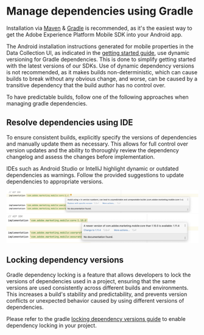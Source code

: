 # Manage dependencies using Gradle

Installation via [Maven](https://maven.apache.org/) & [Gradle](https://gradle.org/) is recommended, as it's the easiest way to get the Adobe Experience Platform Mobile SDK into your Android app.

The Android installation instructions generated for mobile properties in the Data Collection UI, as indicated in the [getting started guide](./getting-started/get-the-sdk.md), use dynamic versioning for Gradle dependencies. This is done to simplify getting started with the latest versions of our SDKs. Use of dynamic dependency versions is not recommended, as it makes builds non-deterministic, which can cause builds to break without any obvious change, and worse, can be caused by a transitive dependency that the build author has no control over.

To have predictable builds, follow one of the following approaches when managing gradle dependencies. 

## Resolve dependencies using IDE

To ensure consistent builds, explicitly specify the versions of dependencies and manually update them as necessary. This allows for full control over version updates and the ability to thoroughly review the dependency changelog and assess the changes before implementation.

IDEs such as Android Studio or IntelliJ highlight dynamic or outdated dependencies as warnings. Follow the provided suggestions to update dependencies to appropriate versions.

![Dynamic dependency warning](./assets/manage-gradle-dependencies/dynamic-dependencies.png)
![Outdated dependency warning](./assets/manage-gradle-dependencies/outdated-dependencies.png)

## Locking dependency versions

Gradle dependency locking is a feature that allows developers to lock the versions of dependencies used in a project, ensuring that the same versions are used consistently across different builds and environments. This increases a build's stability and predictability, and prevents version conflicts or unexpected behavior caused by using different versions of dependencies.

Please refer to the gradle [locking dependency versions guide](https://docs.gradle.org/current/userguide/dependency_locking.html) to enable dependency locking in your project.